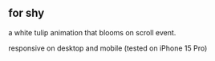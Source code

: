 ## for shy
a white tulip animation that blooms on scroll event.

responsive on desktop and mobile (tested on iPhone 15 Pro)
